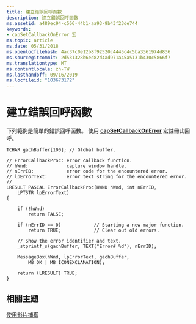 ```yaml
---
title: 建立錯誤回呼函數
description: 建立錯誤回呼函數
ms.assetid: a489ec94-c566-44b1-aa93-9b43f23de744
keywords:
- capSetCallbackOnError 宏
ms.topic: article
ms.date: 05/31/2018
ms.openlocfilehash: 4ac37c0e12b8f92520c4445c4c5ba3361974d836
ms.sourcegitcommit: 2d531328b6ed82d4ad971a45a5131b430c5866f7
ms.translationtype: MT
ms.contentlocale: zh-TW
ms.lasthandoff: 09/16/2019
ms.locfileid: "103673172"
---
```

# <a name="creating-an-error-callback-function"></a>建立錯誤回呼函數

下列範例是簡單的錯誤回呼函數。 使用 [**capSetCallbackOnError**](/windows/desktop/api/Vfw/nf-vfw-capsetcallbackonerror) 宏註冊此回呼。


```
TCHAR gachBuffer[100]; // Global buffer.

// ErrorCallbackProc: error callback function. 
// hWnd:              capture window handle. 
// nErrID:            error code for the encountered error. 
// lpErrorText:       error text string for the encountered error. 
// 
LRESULT PASCAL ErrorCallbackProc(HWND hWnd, int nErrID,
    LPTSTR lpErrorText) 
{ 
 
    if (!hWnd) 
        return FALSE; 
 
    if (nErrID == 0)            // Starting a new major function. 
        return TRUE;            // Clear out old errors. 
 
    // Show the error identifier and text. 
    _stprintf_s(gachBuffer, TEXT("Error# %d"), nErrID); 
 
    MessageBox(hWnd, lpErrorText, gachBuffer, 
        MB_OK | MB_ICONEXCLAMATION); 
 
    return (LRESULT) TRUE; 
} 
```



## <a name="related-topics"></a>相關主題

<dl> <dt>

[使用影片捕獲](using-video-capture.md)
</dt> </dl>

 

 





